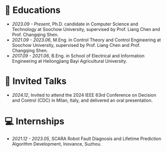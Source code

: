 
# 📖 Educations
- *2023.09 - Present*, Ph.D. candidate in Computer Science and Technology at Soochow University, supervised by Prof. Liang Chen and Prof. Changqing Shen.
- *2021.09 - 2023.06*, M.Eng. in Control Theory and Control Engineering at Soochow University, supervised by Prof. Liang Chen and Prof. Changqing Shen.
- *2017.09 - 2021.06*, B.Eng. in School of Electrical and Information Engineering at Heilongjiang Bayi Agricultural University.

# 💬 Invited Talks
- *2024.12*, Invited to attend the 2024 IEEE 63rd Conference on Decision and Control (CDC) in Milan, Italy, and delivered an oral presentation.

# 💻 Internships
- *2021.12 - 2023.05*, SCARA Robot Fault Diagnosis and Lifetime Prediction Algorithm Development, Inovance, Suzhou.
